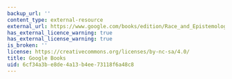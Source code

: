 ```yaml
---
backup_url: ''
content_type: external-resource
external_url: https://www.google.com/books/edition/Race_and_Epistemologies_of_Ignorance/8RxSY43LYj4C?hl=en&gbpv=1
has_external_licence_warning: true
has_external_license_warning: true
is_broken: ''
license: https://creativecommons.org/licenses/by-nc-sa/4.0/
title: Google Books
uid: 6cf34a3b-e8de-4a13-b4ee-73118f6a48c8
---
```

